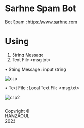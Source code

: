 # Sarhne Spam Bot

Bot Spam : https://www.sarhne.com

# Using

  1) String Message 
  2) Text File <msg.txt> 

  •	String Message : input string <br>	

![cap](https://user-images.githubusercontent.com/78570017/155334991-c0be2c34-da16-4aa2-852f-b89d7b7c6282.JPG) <br>

  •	Text File      : Local Text File <msg.txt>
	
	
![cap2](https://user-images.githubusercontent.com/78570017/155335099-9333d2d7-3e00-4e21-8e6d-49f587d88b46.JPG)



<footer>
<p style="float:left; width: 20%;">
Copyright © HAMZAOUI, 2022
</p>
<p style="float:left; width: 60%; text-align:center;">
</p>
</footer>
